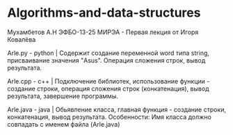 # Algorithms-and-data-structures
Мухамбетов А.Н ЭФБО-13-25 МИРЭА - Первая лекция от Игоря Ковалёва

Arle.py - python | Содержит создание переменной word типа string, присваивание значения "Asus". Операция сложения строк, вывод результата.

Arle.cpp - c++ | Подключение библиотек, использование функции - создание строки, операция сложения строк (конкатенация), вывод результата, завершение программы.

Arle.java - java | Обьявление класса, главная функция - создание строки, конкатенация, вывод результата. Особенности: Имя класса должно совпадать с именем файла (Arle.java)
